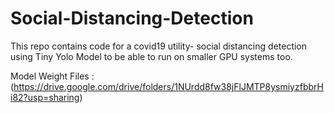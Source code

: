 # Social-Distancing-Detection
This repo contains code for a covid19 utility- social distancing detection using Tiny Yolo Model to be able to run on smaller GPU systems too.

Model Weight Files : (https://drive.google.com/drive/folders/1NUrdd8fw38jFlJMTP8ysmiyzfbbrHi82?usp=sharing)
